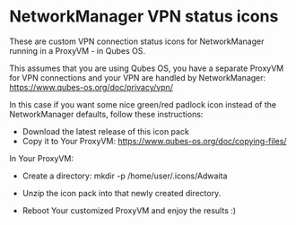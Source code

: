 # NetworkManager VPN status icons

These are custom VPN connection status icons for NetworkManager running in a ProxyVM - in Qubes OS.

This assumes that you are using Qubes OS, you have a separate ProxyVM for VPN connections and your VPN are handled by NetworkManager:
https://www.qubes-os.org/doc/privacy/vpn/

In this case if you want some nice green/red padlock icon instead of the NetworkManager defaults, follow these instructions:

- Download the latest release of this icon pack
- Copy it to Your ProxyVM:
  https://www.qubes-os.org/doc/copying-files/

In Your ProxyVM:

- Create a directory: 
  mkdir -p /home/user/.icons/Adwaita

- Unzip the icon pack into that newly created directory.

- Reboot Your customized ProxyVM and enjoy the results :)
